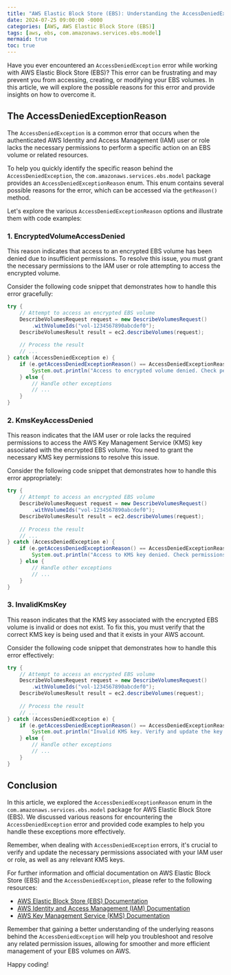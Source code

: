 ```yaml
---
title: "AWS Elastic Block Store (EBS): Understanding the AccessDeniedExceptionReason"
date: 2024-07-25 09:00:00 -0000
categories: [AWS, AWS Elastic Block Store (EBS)]
tags: [aws, ebs, com.amazonaws.services.ebs.model]
mermaid: true
toc: true
---
```



Have you ever encountered an `AccessDeniedException` error while working with AWS Elastic Block Store (EBS)? This error can be frustrating and may prevent you from accessing, creating, or modifying your EBS volumes. In this article, we will explore the possible reasons for this error and provide insights on how to overcome it.

## The AccessDeniedExceptionReason

The `AccessDeniedException` is a common error that occurs when the authenticated AWS Identity and Access Management (IAM) user or role lacks the necessary permissions to perform a specific action on an EBS volume or related resources.

To help you quickly identify the specific reason behind the `AccessDeniedException`, the `com.amazonaws.services.ebs.model` package provides an `AccessDeniedExceptionReason` enum. This enum contains several possible reasons for the error, which can be accessed via the `getReason()` method.

Let's explore the various `AccessDeniedExceptionReason` options and illustrate them with code examples:

### 1. EncryptedVolumeAccessDenied

This reason indicates that access to an encrypted EBS volume has been denied due to insufficient permissions. To resolve this issue, you must grant the necessary permissions to the IAM user or role attempting to access the encrypted volume.

Consider the following code snippet that demonstrates how to handle this error gracefully:

```java
try {
    // Attempt to access an encrypted EBS volume
    DescribeVolumesRequest request = new DescribeVolumesRequest()
        .withVolumeIds("vol-1234567890abcdef0");
    DescribeVolumesResult result = ec2.describeVolumes(request);
    
    // Process the result
    // ...
} catch (AccessDeniedException e) {
    if (e.getAccessDeniedExceptionReason() == AccessDeniedExceptionReason.EncryptedVolumeAccessDenied) {
        System.out.println("Access to encrypted volume denied. Check permissions.");
    } else {
        // Handle other exceptions
        // ...
    }
}
```

### 2. KmsKeyAccessDenied

This reason indicates that the IAM user or role lacks the required permissions to access the AWS Key Management Service (KMS) key associated with the encrypted EBS volume. You need to grant the necessary KMS key permissions to resolve this issue.

Consider the following code snippet that demonstrates how to handle this error appropriately:

```java
try {
    // Attempt to access an encrypted EBS volume
    DescribeVolumesRequest request = new DescribeVolumesRequest()
        .withVolumeIds("vol-1234567890abcdef0");
    DescribeVolumesResult result = ec2.describeVolumes(request);
    
    // Process the result
    // ...
} catch (AccessDeniedException e) {
    if (e.getAccessDeniedExceptionReason() == AccessDeniedExceptionReason.KmsKeyAccessDenied) {
        System.out.println("Access to KMS key denied. Check permissions.");
    } else {
        // Handle other exceptions
        // ...
    }
}
```

### 3. InvalidKmsKey

This reason indicates that the KMS key associated with the encrypted EBS volume is invalid or does not exist. To fix this, you must verify that the correct KMS key is being used and that it exists in your AWS account.

Consider the following code snippet that demonstrates how to handle this error effectively:

```java
try {
    // Attempt to access an encrypted EBS volume
    DescribeVolumesRequest request = new DescribeVolumesRequest()
        .withVolumeIds("vol-1234567890abcdef0");
    DescribeVolumesResult result = ec2.describeVolumes(request);
    
    // Process the result
    // ...
} catch (AccessDeniedException e) {
    if (e.getAccessDeniedExceptionReason() == AccessDeniedExceptionReason.InvalidKmsKey) {
        System.out.println("Invalid KMS key. Verify and update the key.");
    } else {
        // Handle other exceptions
        // ...
    }
}
```

## Conclusion

In this article, we explored the `AccessDeniedExceptionReason` enum in the `com.amazonaws.services.ebs.model` package for AWS Elastic Block Store (EBS). We discussed various reasons for encountering the `AccessDeniedException` error and provided code examples to help you handle these exceptions more effectively.

Remember, when dealing with `AccessDeniedException` errors, it's crucial to verify and update the necessary permissions associated with your IAM user or role, as well as any relevant KMS keys.

For further information and official documentation on AWS Elastic Block Store (EBS) and the `AccessDeniedException`, please refer to the following resources:

- [AWS Elastic Block Store (EBS) Documentation](https://docs.aws.amazon.com/ebs/)
- [AWS Identity and Access Management (IAM) Documentation](https://docs.aws.amazon.com/iam/)
- [AWS Key Management Service (KMS) Documentation](https://docs.aws.amazon.com/kms/)

Remember that gaining a better understanding of the underlying reasons behind the `AccessDeniedException` will help you troubleshoot and resolve any related permission issues, allowing for smoother and more efficient management of your EBS volumes on AWS.

Happy coding!